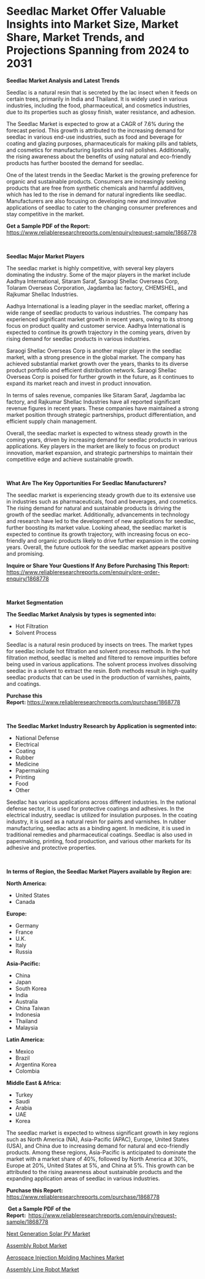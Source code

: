 <p><h1>Seedlac Market Offer Valuable Insights into Market Size, Market Share, Market Trends, and Projections Spanning from 2024 to 2031</h1></p><p><strong>Seedlac Market Analysis and Latest Trends</strong></p>
<p><p>Seedlac is a natural resin that is secreted by the lac insect when it feeds on certain trees, primarily in India and Thailand. It is widely used in various industries, including the food, pharmaceutical, and cosmetics industries, due to its properties such as glossy finish, water resistance, and adhesion.</p><p>The Seedlac Market is expected to grow at a CAGR of 7.6% during the forecast period. This growth is attributed to the increasing demand for seedlac in various end-use industries, such as food and beverage for coating and glazing purposes, pharmaceuticals for making pills and tablets, and cosmetics for manufacturing lipsticks and nail polishes. Additionally, the rising awareness about the benefits of using natural and eco-friendly products has further boosted the demand for seedlac.</p><p>One of the latest trends in the Seedlac Market is the growing preference for organic and sustainable products. Consumers are increasingly seeking products that are free from synthetic chemicals and harmful additives, which has led to the rise in demand for natural ingredients like seedlac. Manufacturers are also focusing on developing new and innovative applications of seedlac to cater to the changing consumer preferences and stay competitive in the market.</p></p>
<p><strong>Get a Sample PDF of the Report:&nbsp;</strong> <a href="https://www.reliableresearchreports.com/enquiry/request-sample/1868778">https://www.reliableresearchreports.com/enquiry/request-sample/1868778</a></p>
<p>&nbsp;</p>
<p><strong>Seedlac Major Market Players</strong></p>
<p><p>The seedlac market is highly competitive, with several key players dominating the industry. Some of the major players in the market include Aadhya International, Sitaram Saraf, Saraogi Shellac Overseas Corp, Tolaram Overseas Corporation, Jagdamba lac factory, CHEMSHEL, and Rajkumar Shellac Industries.</p><p>Aadhya International is a leading player in the seedlac market, offering a wide range of seedlac products to various industries. The company has experienced significant market growth in recent years, owing to its strong focus on product quality and customer service. Aadhya International is expected to continue its growth trajectory in the coming years, driven by rising demand for seedlac products in various industries.</p><p>Saraogi Shellac Overseas Corp is another major player in the seedlac market, with a strong presence in the global market. The company has achieved substantial market growth over the years, thanks to its diverse product portfolio and efficient distribution network. Saraogi Shellac Overseas Corp is poised for further growth in the future, as it continues to expand its market reach and invest in product innovation.</p><p>In terms of sales revenue, companies like Sitaram Saraf, Jagdamba lac factory, and Rajkumar Shellac Industries have all reported significant revenue figures in recent years. These companies have maintained a strong market position through strategic partnerships, product differentiation, and efficient supply chain management.</p><p>Overall, the seedlac market is expected to witness steady growth in the coming years, driven by increasing demand for seedlac products in various applications. Key players in the market are likely to focus on product innovation, market expansion, and strategic partnerships to maintain their competitive edge and achieve sustainable growth.</p></p>
<p>&nbsp;</p>
<p><strong>What Are The Key Opportunities For Seedlac Manufacturers?</strong></p>
<p><p>The seedlac market is experiencing steady growth due to its extensive use in industries such as pharmaceuticals, food and beverages, and cosmetics. The rising demand for natural and sustainable products is driving the growth of the seedlac market. Additionally, advancements in technology and research have led to the development of new applications for seedlac, further boosting its market value. Looking ahead, the seedlac market is expected to continue its growth trajectory, with increasing focus on eco-friendly and organic products likely to drive further expansion in the coming years. Overall, the future outlook for the seedlac market appears positive and promising.</p></p>
<p><strong>Inquire or Share Your Questions If Any Before Purchasing This Report:</strong> <a href="https://www.reliableresearchreports.com/enquiry/pre-order-enquiry/1868778">https://www.reliableresearchreports.com/enquiry/pre-order-enquiry/1868778</a></p>
<p>&nbsp;</p>
<p><strong>Market Segmentation</strong></p>
<p><strong>The Seedlac Market Analysis by types is segmented into:</strong></p>
<p><ul><li>Hot Filtration</li><li>Solvent Process</li></ul></p>
<p><p>Seedlac is a natural resin produced by insects on trees. The market types for seedlac include hot filtration and solvent process methods. In the hot filtration method, seedlac is melted and filtered to remove impurities before being used in various applications. The solvent process involves dissolving seedlac in a solvent to extract the resin. Both methods result in high-quality seedlac products that can be used in the production of varnishes, paints, and coatings.</p></p>
<p><strong>Purchase this Report:&nbsp;</strong><a href="https://www.reliableresearchreports.com/purchase/1868778">https://www.reliableresearchreports.com/purchase/1868778</a></p>
<p>&nbsp;</p>
<p><strong>The Seedlac Market Industry Research by Application is segmented into:</strong></p>
<p><ul><li>National Defense</li><li>Electrical</li><li>Coating</li><li>Rubber</li><li>Medicine</li><li>Papermaking</li><li>Printing</li><li>Food</li><li>Other</li></ul></p>
<p><p>Seedlac has various applications across different industries. In the national defense sector, it is used for protective coatings and adhesives. In the electrical industry, seedlac is utilized for insulation purposes. In the coating industry, it is used as a natural resin for paints and varnishes. In rubber manufacturing, seedlac acts as a binding agent. In medicine, it is used in traditional remedies and pharmaceutical coatings. Seedlac is also used in papermaking, printing, food production, and various other markets for its adhesive and protective properties.</p></p>
<p>&nbsp;</p>
<p><strong>In terms of Region, the Seedlac Market Players available by Region are:</strong></p>
<p>
    <p> <strong> North America: </strong>
        <ul>
            <li>United States</li>
            <li>Canada</li>
        </ul>
        </p> 
    <p> <strong> Europe: </strong>
        <ul>
            <li>Germany</li>
            <li>France</li>
            <li>U.K.</li>
            <li>Italy</li>
            <li>Russia</li>
        </ul>
        </p> 
    <p> <strong> Asia-Pacific: </strong>
        <ul>
            <li>China</li>
            <li>Japan</li>
            <li>South Korea</li>
            <li>India</li>
            <li>Australia</li>
            <li>China Taiwan</li>
            <li>Indonesia</li>
            <li>Thailand</li>
            <li>Malaysia</li>
        </ul>
        </p> 
    <p> <strong> Latin America: </strong>
        <ul>
            <li>Mexico</li>
            <li>Brazil</li>
            <li>Argentina Korea</li>
            <li>Colombia</li>
        </ul>
        </p> 
    <p> <strong> Middle East & Africa: </strong>
        <ul>
            <li>Turkey</li>
            <li>Saudi</li>
            <li>Arabia</li>
            <li>UAE</li>
            <li>Korea</li>
        </ul>
    </p>
    </p>
<p><p>The seedlac market is expected to witness significant growth in key regions such as North America (NA), Asia-Pacific (APAC), Europe, United States (USA), and China due to increasing demand for natural and eco-friendly products. Among these regions, Asia-Pacific is anticipated to dominate the market with a market share of 40%, followed by North America at 30%, Europe at 20%, United States at 5%, and China at 5%. This growth can be attributed to the rising awareness about sustainable products and the expanding application areas of seedlac in various industries.</p></p>
<p><strong>Purchase this Report: </strong><a href="https://www.reliableresearchreports.com/purchase/1868778">https://www.reliableresearchreports.com/purchase/1868778</a></p>
<p>&nbsp;<strong>Get a Sample PDF of the Report:&nbsp;&nbsp;</strong><a href="https://www.reliableresearchreports.com/enquiry/request-sample/1868778">https://www.reliableresearchreports.com/enquiry/request-sample/1868778</a></p>
<p><strong></strong></p>
<p><p><a href="https://simplistic-meeting-7ee.notion.site/Next-Generation-Solar-PV-Market-Share-Market-New-Trends-Analysis-Report-By-Type-By-Application-B-68c1c595638647d7ad1630d9e6a53b71">Next Generation Solar PV Market</a></p><p><a href="https://view.publitas.com/reportprime-1/assembly-robot-market-size-2023-2030-global-industrial-analysis-key-geographical-regions-market-share-top-key-players-product-types-and-forecast-research-report/">Assembly Robot Market</a></p><p><a href="https://view.publitas.com/reportprime-1/aerospace-injection-molding-machines-market-size-global-industry-overview-market-segmentation-and-forecast-2023-to-2030/">Aerospace Injection Molding Machines Market</a></p><p><a href="https://view.publitas.com/reportprime-1/assembly-line-robot-market-research-report-provides-critical-insights-that-can-help-shape-business-development-and-investment-strategies/">Assembly Line Robot Market</a></p></p>